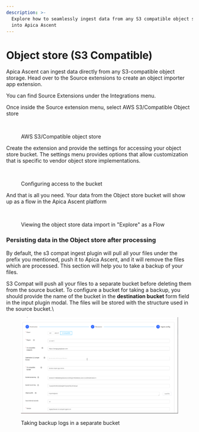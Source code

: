 ```yaml
---
description: >-
  Explore how to seamlessly ingest data from any S3 compatible object storage
  into Apica Ascent
---
```


# Object store (S3 Compatible)

Apica Ascent can ingest data directly from any S3-compatible object storage. Head over to the Source extensions to create an object importer app extension.

You can find Source Extensions under the Integrations menu.

Once inside the Source extension menu, select AWS S3/Compatible Object store

<figure><img src="../../.gitbook/assets/Screen Shot 2023-01-02 at 1.58.18 PM.png" alt=""><figcaption><p>AWS S3/Compatible object store</p></figcaption></figure>

Create the extension and provide the settings for accessing your object store bucket. The settings menu provides options that allow customization that is specific to vendor object store implementations.

<figure><img src="../../.gitbook/assets/Screen Shot 2023-01-02 at 1.58.53 PM.png" alt=""><figcaption><p>Configuring access to the bucket</p></figcaption></figure>

And that is all you need. Your data from the Object store bucket will show up as a flow in the Apica Ascent platform

<figure><img src="../../.gitbook/assets/Screen Shot 2023-01-02 at 2.05.18 PM.png" alt=""><figcaption><p>Viewing the object store data import in "Explore" as a Flow</p></figcaption></figure>

### Persisting data in the Object store after processing

By default, the s3 compat ingest plugin will pull all your files under the prefix you mentioned, push it to Apica Ascent, and it will remove the files which are processed. This section will help you to take a backup of your files.

S3 Compat will push all your files to a separate bucket before deleting them from the source bucket. To configure a bucket for taking a backup, you should provide the name of the bucket in the **destination bucket** form field in the input plugin modal. The files will be stored with the structure used in the source bucket.\\

<figure><img src="../../.gitbook/assets/image (67) (1).png" alt=""><figcaption><p>Taking backup logs in a separate bucket</p></figcaption></figure>
